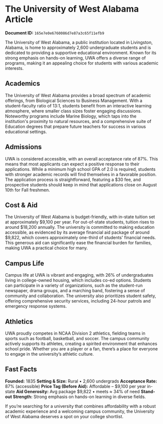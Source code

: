 # The University of West Alabama Article

**Document ID:** `165e7e0e6760086d7e87a3c65f11efb9`

The University of West Alabama, a public institution located in Livingston, Alabama, is home to approximately 2,600 undergraduate students and is dedicated to providing a supportive educational environment. Known for its strong emphasis on hands-on learning, UWA offers a diverse range of programs, making it an appealing choice for students with various academic interests.

## Academics
The University of West Alabama provides a broad spectrum of academic offerings, from Biological Sciences to Business Management. With a student-faculty ratio of 13:1, students benefit from an interactive learning atmosphere, where smaller class sizes foster engaging discussions. Noteworthy programs include Marine Biology, which taps into the institution's proximity to natural resources, and a comprehensive suite of Education degrees that prepare future teachers for success in various educational settings.

## Admissions
UWA is considered accessible, with an overall acceptance rate of 87%. This means that most applicants can expect a positive response to their applications. While a minimum high school GPA of 2.0 is required, students with stronger academic records will find themselves in a favorable position. The application process is straightforward, featuring a $30 fee, and prospective students should keep in mind that applications close on August 10th for Fall freshmen.

## Cost & Aid
The University of West Alabama is budget-friendly, with in-state tuition set at approximately $9,100 per year. For out-of-state students, tuition rises to around $18,200 annually. The university is committed to making education accessible, as evidenced by its average financial aid package of around $9,822, which covers approximately one-third of students' financial needs. This generous aid can significantly ease the financial burden for families, making UWA a practical choice for many.

## Campus Life
Campus life at UWA is vibrant and engaging, with 26% of undergraduates living in college-owned housing, which includes co-ed options. Students can participate in a variety of organizations, such as the student-run newspaper, drama groups, and a marching band, fostering a sense of community and collaboration. The university also prioritizes student safety, offering comprehensive security services, including 24-hour patrols and emergency response systems.

## Athletics
UWA proudly competes in NCAA Division 2 athletics, fielding teams in sports such as football, basketball, and soccer. The campus community actively supports its athletes, creating a spirited environment that enhances school pride. Whether you are a player or a fan, there’s a place for everyone to engage in the university’s athletic culture.

## Fast Facts
**Founded:** 1835
**Setting & Size:** Rural • 2,600 undergrads
**Acceptance Rate:** 87% (accessible)
**Price Tag (Before Aid):** Affordable – $9,100 per year in-state
**Aid Generosity:** Avg package $9,822 • meets ≈ 34% of need
**Stand-out Strength:** Strong emphasis on hands-on learning in diverse fields.

If you’re searching for a university that combines affordability with a robust academic experience and a welcoming campus community, the University of West Alabama deserves a spot on your college shortlist.
